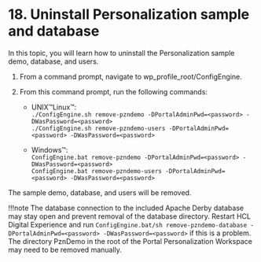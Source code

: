 # 18. Uninstall Personalization sample and database

In this topic, you will learn how to uninstall the Personalization sample demo, database, and users.

1. From a command prompt, navigate to wp_profile_root/ConfigEngine.

2. From this command prompt, run the following commands:

    - UNIX™Linux™:  
        `./ConfigEngine.sh remove-pzndemo -DPortalAdminPwd=<password> -DWasPassword=<password>`  
        `./ConfigEngine.sh remove-pzndemo-users -DPortalAdminPwd=<password> -DWasPassword=<password>`  

    - Windows™:  
        `ConfigEngine.bat remove-pzndemo -DPortalAdminPwd=<password> -DWasPassword=<password>`  
        `ConfigEngine.bat remove-pzndemo-users -DPortalAdminPwd=<password> -DWasPassword=<password>`  

The sample demo, database, and users will be removed.

!!!note
    The database connection to the included Apache Derby database may stay open and prevent removal of the database directory. Restart HCL Digital Experience and run `ConfigEngine.bat/sh remove-pzndemo-database -DPortalAdminPwd=<password> -DWasPassword=<password>` if this is a problem. The directory PznDemo in the root of the Portal Personalization Workspace may need to be removed manually.
